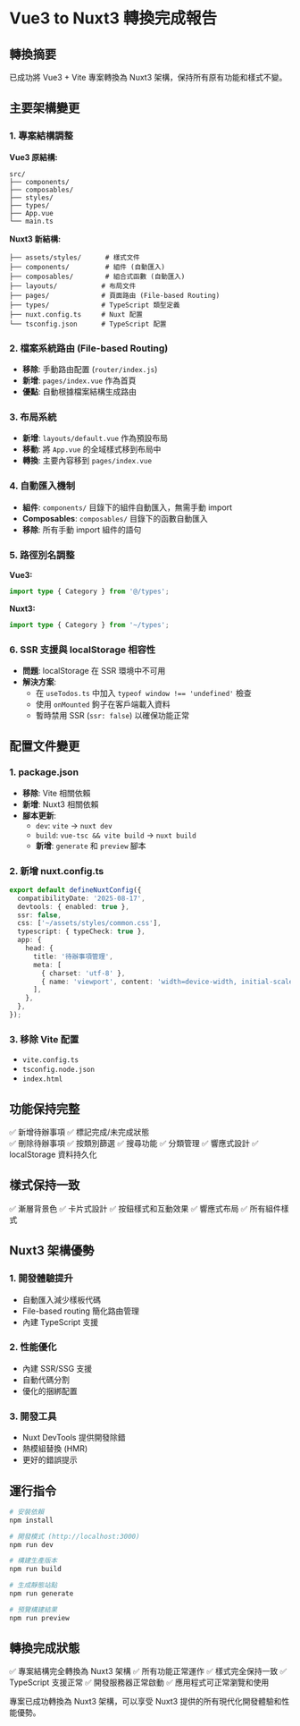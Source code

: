 # Vue3 to Nuxt3 轉換完成報告

## 轉換摘要

已成功將 Vue3 + Vite 專案轉換為 Nuxt3 架構，保持所有原有功能和樣式不變。

## 主要架構變更

### 1. 專案結構調整

**Vue3 原結構:**

```
src/
├── components/
├── composables/
├── styles/
├── types/
├── App.vue
└── main.ts
```

**Nuxt3 新結構:**

```
├── assets/styles/      # 樣式文件
├── components/         # 組件 (自動匯入)
├── composables/        # 組合式函數 (自動匯入)
├── layouts/           # 布局文件
├── pages/             # 頁面路由 (File-based Routing)
├── types/             # TypeScript 類型定義
├── nuxt.config.ts     # Nuxt 配置
└── tsconfig.json      # TypeScript 配置
```

### 2. 檔案系統路由 (File-based Routing)

- **移除**: 手動路由配置 (`router/index.js`)
- **新增**: `pages/index.vue` 作為首頁
- **優點**: 自動根據檔案結構生成路由

### 3. 布局系統

- **新增**: `layouts/default.vue` 作為預設布局
- **移動**: 將 `App.vue` 的全域樣式移到布局中
- **轉換**: 主要內容移到 `pages/index.vue`

### 4. 自動匯入機制

- **組件**: `components/` 目錄下的組件自動匯入，無需手動 import
- **Composables**: `composables/` 目錄下的函數自動匯入
- **移除**: 所有手動 import 組件的語句

### 5. 路徑別名調整

**Vue3:**

```typescript
import type { Category } from '@/types';
```

**Nuxt3:**

```typescript
import type { Category } from '~/types';
```

### 6. SSR 支援與 localStorage 相容性

- **問題**: localStorage 在 SSR 環境中不可用
- **解決方案**:
  - 在 `useTodos.ts` 中加入 `typeof window !== 'undefined'` 檢查
  - 使用 `onMounted` 鉤子在客戶端載入資料
  - 暫時禁用 SSR (`ssr: false`) 以確保功能正常

## 配置文件變更

### 1. package.json

- **移除**: Vite 相關依賴
- **新增**: Nuxt3 相關依賴
- **腳本更新**:
  - `dev`: `vite` → `nuxt dev`
  - `build`: `vue-tsc && vite build` → `nuxt build`
  - **新增**: `generate` 和 `preview` 腳本

### 2. 新增 nuxt.config.ts

```typescript
export default defineNuxtConfig({
  compatibilityDate: '2025-08-17',
  devtools: { enabled: true },
  ssr: false,
  css: ['~/assets/styles/common.css'],
  typescript: { typeCheck: true },
  app: {
    head: {
      title: '待辦事項管理',
      meta: [
        { charset: 'utf-8' },
        { name: 'viewport', content: 'width=device-width, initial-scale=1' },
      ],
    },
  },
});
```

### 3. 移除 Vite 配置

- `vite.config.ts`
- `tsconfig.node.json`
- `index.html`

## 功能保持完整

✅ 新增待辦事項
✅ 標記完成/未完成狀態  
✅ 刪除待辦事項
✅ 按類別篩選
✅ 搜尋功能
✅ 分類管理
✅ 響應式設計
✅ localStorage 資料持久化

## 樣式保持一致

✅ 漸層背景色
✅ 卡片式設計
✅ 按鈕樣式和互動效果
✅ 響應式布局
✅ 所有組件樣式

## Nuxt3 架構優勢

### 1. 開發體驗提升

- 自動匯入減少樣板代碼
- File-based routing 簡化路由管理
- 內建 TypeScript 支援

### 2. 性能優化

- 內建 SSR/SSG 支援
- 自動代碼分割
- 優化的捆綁配置

### 3. 開發工具

- Nuxt DevTools 提供開發除錯
- 熱模組替換 (HMR)
- 更好的錯誤提示

## 運行指令

```bash
# 安裝依賴
npm install

# 開發模式 (http://localhost:3000)
npm run dev

# 構建生產版本
npm run build

# 生成靜態站點
npm run generate

# 預覽構建結果
npm run preview
```

## 轉換完成狀態

✅ 專案結構完全轉換為 Nuxt3 架構
✅ 所有功能正常運作
✅ 樣式完全保持一致
✅ TypeScript 支援正常
✅ 開發服務器正常啟動
✅ 應用程式可正常瀏覽和使用

專案已成功轉換為 Nuxt3 架構，可以享受 Nuxt3 提供的所有現代化開發體驗和性能優勢。
